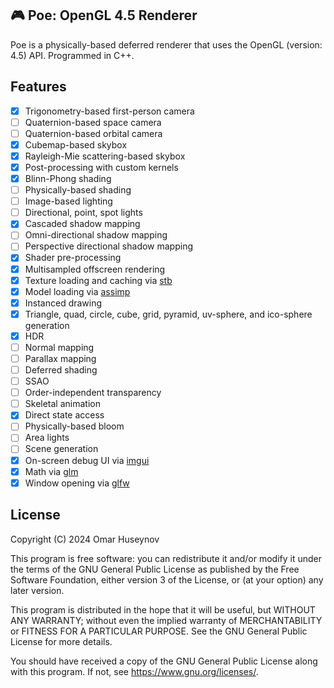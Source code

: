 ## 🎮 Poe: OpenGL 4.5 Renderer

Poe is a physically-based deferred renderer that uses the OpenGL (version: 4.5) API. Programmed in C++.

## Features

- [x] Trigonometry-based first-person camera
- [ ] Quaternion-based space camera
- [ ] Quaternion-based orbital camera
- [x] Cubemap-based skybox
- [x] Rayleigh-Mie scattering-based skybox
- [x] Post-processing with custom kernels
- [x] Blinn-Phong shading
- [ ] Physically-based shading
- [ ] Image-based lighting
- [ ] Directional, point, spot lights
- [x] Cascaded shadow mapping
- [ ] Omni-directional shadow mapping
- [ ] Perspective directional shadow mapping
- [x] Shader pre-processing
- [x] Multisampled offscreen rendering
- [x] Texture loading and caching via [stb](https://github.com/nothings/stb)
- [x] Model loading via [assimp](https://github.com/assimp/assimp)
- [x] Instanced drawing
- [x] Triangle, quad, circle, cube, grid, pyramid, uv-sphere, and ico-sphere generation
- [x] HDR
- [ ] Normal mapping
- [ ] Parallax mapping
- [ ] Deferred shading
- [ ] SSAO
- [ ] Order-independent transparency
- [ ] Skeletal animation
- [x] Direct state access
- [ ] Physically-based bloom
- [ ] Area lights
- [ ] Scene generation
- [x] On-screen debug UI via [imgui](https://github.com/ocornut/imgui)
- [x] Math via [glm](https://github.com/g-truc/glm)
- [x] Window opening via [glfw](https://github.com/glfw/glfw)

## License

Copyright (C) 2024 Omar Huseynov

This program is free software: you can redistribute it and/or modify
it under the terms of the GNU General Public License as published by
the Free Software Foundation, either version 3 of the License, or
(at your option) any later version.

This program is distributed in the hope that it will be useful,
but WITHOUT ANY WARRANTY; without even the implied warranty of
MERCHANTABILITY or FITNESS FOR A PARTICULAR PURPOSE.  See the
GNU General Public License for more details.

You should have received a copy of the GNU General Public License
along with this program.  If not, see <https://www.gnu.org/licenses/>.
